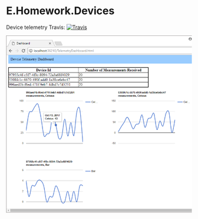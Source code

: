 # E.Homework.Devices
Device telemetry
Travis:   [![Travis](https://travis-ci.org/aspnet/SignalR.svg?branch=dev)](https://travis-ci.org/aspnet/SignalR)

![ScreenShot](https://github.com/sergiokoval/E.Homework.Devices/raw/master/UI_Screenshot.png)
